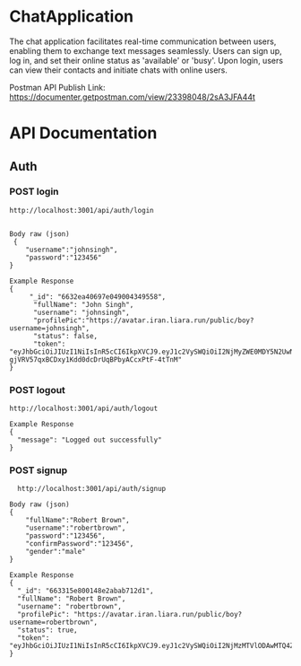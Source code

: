 # ChatApplication

The chat application facilitates real-time communication between users, enabling them to exchange text messages seamlessly. Users can sign up, log in, and set their online status as 'available' or 'busy'. Upon login, users can view their contacts and initiate chats with online users.

 
Postman API Publish Link: https://documenter.getpostman.com/view/23398048/2sA3JFA44t


# API Documentation
## Auth
### POST login

    http://localhost:3001/api/auth/login
```

Body raw (json)
 {
    "username":"johnsingh", 
    "password":"123456"
}

Example Response
{
     "_id": "6632ea40697e049004349558",
      "fullName": "John Singh",
      "username": "johnsingh",
      "profilePic":"https://avatar.iran.liara.run/public/boy?username=johnsingh",
      "status": false,
      "token": "eyJhbGciOiJIUzI1NiIsInR5cCI6IkpXVCJ9.eyJ1c2VySWQiOiI2NjMyZWE0MDY5N2UwNDkwMDQzNDk1NTgiLCJpYXQiOjE3MTQ2MjM5MzgsImV4cCI6MTcxNTkxOTkzOH0.-gjVRV57qxBCDxy1Kdd0dcDrUqBPbyACcxPtF-4tTnM"
}
```

### POST logout
    http://localhost:3001/api/auth/logout
``` 
Example Response
{
  "message": "Logged out successfully"
}
``` 

### POST signup
      http://localhost:3001/api/auth/signup
```
Body raw (json)
{
    "fullName":"Robert Brown", 
    "username":"robertbrown", 
    "password":"123456", 
    "confirmPassword":"123456", 
    "gender":"male"
}

Example Response
{
  "_id": "663315e800148e2abab712d1",
  "fullName": "Robert Brown",
  "username": "robertbrown",
  "profilePic": "https://avatar.iran.liara.run/public/boy?username=robertbrown",
  "status": true,
  "token": "eyJhbGciOiJIUzI1NiIsInR5cCI6IkpXVCJ9.eyJ1c2VySWQiOiI2NjMzMTVlODAwMTQ4ZTJhYmFiNzEyZDEiLCJpYXQiOjE3MTQ2MjM5NzYsImV4cCI6MTcxNTkxOTk3Nn0.KuDlzsCSJIhZs8wUNJJUbHSlwItUO2MNEnJ650sXbHQ"
}
```
